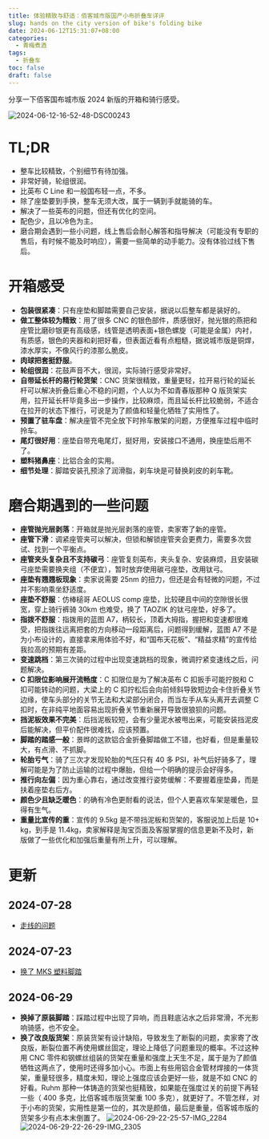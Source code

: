 ```yaml
---
title: 体验精致与舒适：佰客城市版国产小布折叠车详评
slug: hands on the city version of bike's folding bike
date: 2024-06-12T15:31:07+08:00
categories:
  - 青梅煮酒
tags:
  - 折叠车
toc: false
draft: false
---
```

分享一下佰客国布城市版 2024 新版的开箱和骑行感受。

![2024-06-12-16-52-48-DSC00243](https://raw.githubusercontent.com/xbot/image-hosting/master/blog/2024-06-12-16-52-48-DSC00243.jpeg)

# TL;DR

- 整车比较精致，个别细节有待加强。
- 非常好骑，轮组很润。
- 比英布 C Line 和一般国布轻一点，不多。
- 除了座垫要到手换，整车无须大改，属于一辆到手就能骑的车。
- 解决了一些英布的问题，但还有优化的空间。
- 配色少，且以冷色为主。
- 磨合期会遇到一些小问题，线上售后会耐心解答和指导解决（可能没有专职的售后，有时候不能及时响应），需要一些简单的动手能力。没有体验过线下售后。

# 开箱感受

- **包装很紧凑**：只有座垫和脚踏需要自己安装，据说以后整车都是装好的。
- **做工整体较为精致**：用了很多 CNC 的银色部件，质感很好，抛光银的燕把和座管比磨砂银更有高级感，线管是透明表面+银色螺旋（可能是金属）内衬，有质感，银色的夹器和刹把好看，但表面近看有点粗糙，据说城市版是铜焊，漆水厚实，不像风行的漆那么脆皮。
- **肉球把套挺舒服**。
- **轮组很润**：花鼓声音不大，很润，实际骑行感受非常好。
- **自带延长杆的易行轮货架**：CNC 货架很精致，重量更轻，拉开易行轮的延长杆可以解决折叠后重心不稳的问题，个人以为不如青春版那种 Q 版货架实用，拉开延长杆毕竟多出一步操作，比较麻烦，而且延长杆比较脆弱，不适合在拉开的状态下推行，可说是为了颜值和轻量化牺牲了实用性了。
- **预置了驻车盘**：解决座管不完全放下时拎车散架的问题，方便推车过程中临时拎车。
- **尾灯很好用**：座垫自带充电尾灯，挺好用，安装接口不通用，换座垫后用不了。
- **塑料猪鼻座**：比铝合金的实用。
- **细节处理**：脚踏安装孔预涂了润滑脂，刹车块是可替换刹皮的刹车靴。

# 磨合期遇到的一些问题

- **座管抛光层剥落**：开箱就是抛光层剥落的座管，卖家寄了新的座管。
- **座管下滑**：调紧座管夹可以解决，但锁和解锁座管夹会更费力，需要多次尝试、找到一个平衡点。
- **座管夹头复杂且不支持碳弓**：座管复刻英布，夹头复杂、安装麻烦，且安装碳弓座垫需要换夹组（不便宜），暂时放弃使用碳弓座垫，改用钛弓。
- **座垫有翘翘板现象**：卖家说需要 25nm 的扭力，但还是会有轻微的问题，不过并不影响乘坐舒适度。
- **座垫不舒服**：仿棒槌哥 AEOLUS comp 座垫，比较硬且中间的空隙很长很宽，穿上骑行裤骑 30km 也难受，换了 TAOZIK 的钛弓座垫，好多了。
- **指拨不舒服**：指拨用的蓝图 A7，柄较长，顶着大拇指，握把和变速都很难受，把指拨往远离把套的方向移动一段距离后，问题得到缓解，蓝图 A7 不是为小布设计的，直接拿来用体验不好，和“国布天花板”、“精益求精”的宣传给我拉高的预期有差距。
- **变速跳档**：第三次骑的过程中出现变速跳档的现象，微调拧紧变速线之后，问题解决。
- **C 扣限位影响展开流畅度**：C 扣限位是为了解决英布 C 扣扳手可能拧脱和 C 扣可能转动的问题，大梁上的 C 扣拧松后会向前倾斜导致短边会卡住折叠关节边缘，使车头部分的关节无法和大梁部分闭合，而当左手从车头离开去调整 C 扣时，在非纯平地面容易出现折叠关节重新展开导致很狼狈的问题。
- **挡泥板效果不完美**：后挡泥板较短，会有少量泥水被甩出来，可能安装挡泥皮后能解决，但平价配件很难找，应该预置。
- **脚踏的踏感一般**：景晔的这款铝合金折叠脚踏做工不错，也好看，但是重量较大，有点滑、不抓脚。
- **轮胎亏气**：骑了三次才发现轮胎的气压只有 40 多 PSI，补气后好骑多了，理解可能是为了防止运输的过程中爆胎，但给一个明确的提示会好得多。
- **推行向左偏**：因为重心靠右，通过改变推行姿势缓解：不要握着座垫鼻，而是扶着座垫右后方。
- **颜色少且缺乏暖色**：的确有冷色更耐看的说法，但个人更喜欢车架是暖色，显得有生气。
- **重量比宣传的重**：宣传的 9.5kg 是不带挡泥板和货架的，客服说加上后是 10+ kg，到手是 11.4kg，卖家解释是淘宝页面及客服掌握的信息更新不及时，新版做了一些优化和加强后重量有所上升，可以理解。

# 更新

## 2024-07-28

- [走线的问题](/posts/wiring-issue-of-the-bikes-folding-bike)

## 2024-07-23

- [换了 MKS 塑料脚踏](/posts/mks-ux-d-pedal)

## 2024-06-29

- **换掉了原装脚踏**：踩踏过程中出现了异响，而且鞋底沾水之后非常滑，不光影响骑感，也不安全。
- **换了改良版货架**：原装货架有设计缺陷，导致发生了断裂的问题，卖家寄了改良版，断裂位置不再使用螺丝固定，理论上降低了问题重现的概率。不过这种用 CNC 零件和钢螺丝组装的货架在重量和强度上天生不足，属于是为了颜值牺牲这两点了，使用时还得多加小心。市面上有些用铝合金管材焊接的一体货架，重量轻很多，精度未知，理论上强度应该会更好一些，就是不如 CNC 的好看。Ruhm 那种一体铸造的货架也挺精致，如果能在强度过关的前提下再轻一些（ 400 多克，比佰客城市版货架重 100 多克），就更好了。不管怎样，对于小布的货架，实用性是第一位的，其次是颜值，最后是重量，佰客城市版的货架多少有点本末倒置了。
  ![2024-06-29-22-25-57-IMG_2284](https://raw.githubusercontent.com/xbot/image-hosting/master/blog/2024-06-29-22-25-57-IMG_2284.jpeg)
  ![2024-06-29-22-26-29-IMG_2305](https://raw.githubusercontent.com/xbot/image-hosting/master/blog/2024-06-29-22-26-29-IMG_2305.jpeg)